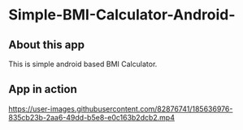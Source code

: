 # Simple-BMI-Calculator-Android-
## About this app
This is simple android based BMI Calculator.
## App in action
https://user-images.githubusercontent.com/82876741/185636976-835cb23b-2aa6-49dd-b5e8-e0c163b2dcb2.mp4
